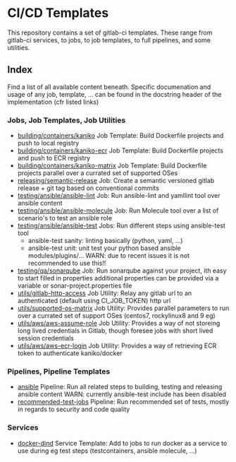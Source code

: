 # CI/CD Templates

This repository contains a set of gitlab-ci templates.
These range from gitlab-ci services, to jobs, to job templates, to full pipelines, and some utilities.


## Index

Find a list of all available content beneath. Specific documenation and usage of any job, template, ... can be found in the docstring header of the implementation (cfr listed links)

### Jobs, Job Templates, Job Utilities

- [building/containers/kaniko](./jobs/building/containers/kaniko.gitlab-ci.yml)
  Job Template: Build Dockerfile projects and push to local registry
- [building/containers/kaniko-ecr](./jobs/building/containers/kaniko-ecr.gitlab-ci.yml)
  Job Template: Build Dockerfile projects and push to ECR registry
- [building/containers/kaniko-matrix](./building/containers/kaniko-matrix.gitlab-ci.yml)
  Job Template: Build Dockerfile projects parallel over a currated set of supported OSes
- [releasing/semantic-release](./jobs/releasing/semantic-release.gitlab-ci.yml)
  Job: Create a semantic versioned gitlab release + git tag based on conventional commits
- [testing/ansible/ansible-lint](./testing/ansible/ansible-lint.gitlab-ci.yml)
  Job: Run ansible-lint and yamllint tool over ansible content
- [testing/ansible/ansible-molecule](./testing/ansible/ansible-molecule.gitlab-ci.yml)
  Job: Run Molecule tool over a list of scenario's to test an ansible role
- [testing/ansible/ansible-test](./jobs/testing/ansible/ansible-test.gitlab-ci.yml)
  Jobs: Run different steps using ansible-test tool
    - ansible-test sanity: linting basically (python, yaml, ...)
    - ansible-test unit: unit test your python based ansible modules/plugins/...
  WARN: due to recent issues it is not recommended to use this!!
- [testing/qa/sonarqube](./jobs/testing/qa/sonarqube.gitlab-ci.yml)
  Job: Run sonarqube against your project, ith easy to start filled in properties
    additional properties can be provided via a variable or sonar-project.properties file
- [utils/gitlab-http-access](./jobs/utils/gitlab-http-access.gitlab-ci.yml)
  Job Utility: Relay any gitlab url to an authenticated (default using CI_JOB_TOKEN) http url
- [utils/supported-os-matrix](./jobs/utils/supported-os-matrix.gitlab-ci.yml)
  Job Utility: Provides parallel parameters to run over a currated set of support OSes (centos7, rockylinux8 and 9 eg)
- [utils/aws/aws-assume-role](./jobs/utils/aws/aws-assume-role.gitlab-ci.yml)
  Job Utility: Provides a way of not storeing long lived credentials in Gitlab, though foresee jobs with short lived session credentials
- [utils/aws/aws-ecr-login](./jobs/utils/aws/aws-ecr-login.gitlab-ci.yml)
  Job Utility: Provides a way of retrieving ECR token to authenticate kaniko/docker


### Pipelines, Pipeline Templates

- [ansible](./pipelines/ansible.gitlab-ci.yml)
  Pipeline: Run all related steps to building, testing and releasing ansible content
  WARN: currently ansible-test include has been disabled
- [recommended-test-jobs](./pipelines/recommended-test-jobs.gitlab-ci.yml)
  Pipeline: Run recommended set of tests, mostly in regards to security and code quality


### Services

- [docker-dind](./services/docker-dind.gitlab-ci.yml)
  Service Template: Add to jobs to run docker as a service to use during eg test steps (testcontainers, ansible molecule, ...)
